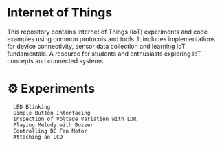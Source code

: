 # Internet of Things
This repository contains Internet of Things (IoT) experiments and code examples using common protocols and tools. It includes implementations for device connectivity, sensor data collection and learning IoT fundamentals. A resource for students and enthusiasts exploring IoT concepts and connected systems.

# ⚙️ Experiments

      LED Blinking
      Simple Button Interfacing
      Inspection of Voltage Variation with LDR
      Playing Melody with Buzzer
      Controlling DC Fan Motor
      Attaching an LCD
